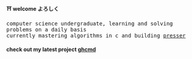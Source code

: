 #### ⛩  welcome よろしく

<samp>
computer science undergraduate, learning and solving problems on a daily basis<br>
currently mastering algorithms in c and building <a href="https://github.com/luisedmc/presser">presser</a>
</samp>
  
#### check out my latest project [ghcmd](https://github.com/luisedmc/ghcmd)
